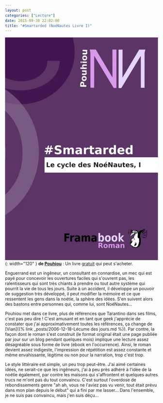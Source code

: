 ```yaml
---
layout: post
categories: ["Lecture"]
date: 2015-09-30 22:02:00
title: "#Smartarded (NoéNautes Livre I)"
---
```


![couverture](/assets/images/couv_lecture/smartarded1.webp){: width="120" } **de [Pouhiou](http://pouhiou.com/)** : Un livre [gratuit](https://archives.framabook.org/smartarded-le-cycle-des-noenautes-ii/index.html) qui peut
s'acheter.

Enguerrand est un ingêneur, un consultant en connardise, un mec qui est
payé pour concevoir les ouvertures faciles qui s'ouvrent pas, les
ralentisseurs qui sont très chiants à prendre ou tout autre système qui
pourrit la vie de tous les jours. Suite à un accident, il développe un
pouvoir de suggestion très développé, il peut modifier la mémoire et ce
que ressentent les gens dans la noétie, la sphère des idées. S'en
suivent alors des bastons entre personnes qui, comme lui, sont
NoéNautes…

Pouhiou met dans ce livre, plus de références que Tarantino dans ses
films, c'est pas peu dire ! C'est amusant et en tant que geek j'apprécie
de constater que j'ai approximativement toutes les références, ça change
de [Vian]({% link _posts/2006-12-18-Lécume des jours.md %}). Par contre, la façon dont le roman s'est
construit (le format original était une page publiée par jour sur un
blog pendant quelques mois) implique une lecture assez désagréable sous
forme de livre (ebook en l'occurrence). Ainsi, le roman devient assez
indigeste, l'impression de répétition est assez constante et même
envahissante, légitime ou non pour la narration, trop c'est trop.

Le style littéraire est simple, un peu trop peut-être. J'ai aimé
certaines idées, ne serait-ce que les ingêneurs, j'ai à peu près adhéré
à l'idée de la noétie également, par contre les maisons qui s'affrontent
et quelques autres trucs ne m'ont pas du tout convaincu. C'est surtout
l'overdose de rebondissements genre "ah ah, vous ne l'aviez pas vu
venir, tout était prévu dans mon plan depuis le début" qui a fini par
me lasser… Dans l'ensemble, je ne suis pas convaincu, mais j'en suis
déçu…

